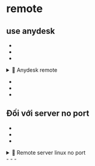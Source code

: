 # remote

## use anydesk
-
-
-
<details>
  <summary>📌 Anydesk remote </summary>

  ## Cách sủ dụng anydesk auto ket noi voi thiet bi
  - Đầu tiên cài đặt anydesk tu trang chủ chính thức
  ---
  ---
  - Bước 1: trên màn hình chính chọn cài đặt
  - ![Bước 1](Accets/B1.png)
  - Bước 2: setting
  - ![B 2](Accets/B2.png)
  - Bước 3: chọn access
  - ![Bước 1](Accets/B3.png)
  - Bước 4: Unlook pypass
  - ![Bước 1](Accets/B4.png)
  - Bước 5: set passwd
  - ![Bước 1](Accets/B5.png)
  -Bước 6: set passwd allow full access
   - ![Bước 1](Accets/B6.png)
```sh
echo "Hello World!"
```

</details>



-
-
-
## Đối với server no port
-
-
-
<details>
  <summary>📌 Remote server linux no port </summary>
  
  
  ## Cách remote shell server no port
  ---
  ---
  B1 cần cài
</details>
-
-
-
